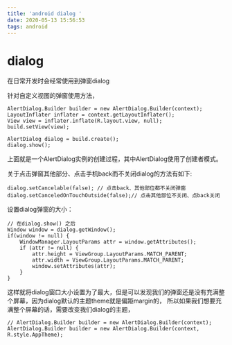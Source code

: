 ```yaml
---
title: 'android dialog '
date: 2020-05-13 15:56:53
tags: android
---
```



# dialog
在日常开发时会经常使用到弹窗dialog

针对自定义视图的弹窗使用方法，

```
AlertDialog.Builder builder = new AlertDialog.Builder(context);
LayoutInflater inflater = context.getLayoutInflater();
View view = inflater.inflate(R.layout.view, null);
build.setView(view);

AlertDialog dialog = build.create();
dialog.show();
```
上面就是一个AlertDialog实例的创建过程，其中AlertDialog使用了创建者模式。

关于点击弹窗其他部分、点击手机back而不关闭dialog的方法有如下:
```
dialog.setCancelable(false); // 点击back、其他部位都不关闭弹窗
dialog.setCanceledOnTouchOutside(false);// 点击其他部位不关闭、点back关闭
```

设置dialog弹窗的大小：

```
// 在dialog.show() 之后
Window window = dialog.getWindow();
if(window != null) {
    WindowManager.LayoutParams attr = window.getAttributes();
    if (attr != null) {
        attr.height = ViewGroup.LayoutParams.MATCH_PARENT;
        attr.width = ViewGroup.LayoutParams.MATCH_PARENT;
        window.setAttributes(attr);
    }
}
```
这样就将dialog窗口大小设置为了最大，但是可以发现我们的弹窗还是没有充满整个屏幕，因为dialog默认的主题theme就是偏距margin的，
所以如果我们想要充满整个屏幕的话，需要改变我们dialog的主题，

```
// AlertDialog.Builder builder = new AlertDialog.Builder(context);
AlertDialog.Builder builder = new AlertDialog.Builder(context, R.style.AppTheme);
```
